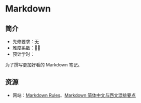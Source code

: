 # Markdown

## 简介

- 先修要求：无
- 难度系数：🌟🌟
- 预计学时：

为了撰写更加好看的 Markdown 笔记。

## 资源

- 网站：[Markdown Rules](https://github.com/markdownlint/markdownlint/blob/main/docs/RULES.md)、[Markdown 简体中文与西文混排要点](https://github.com/selfteaching/markdown-writing-with-mixed-cn-en)
